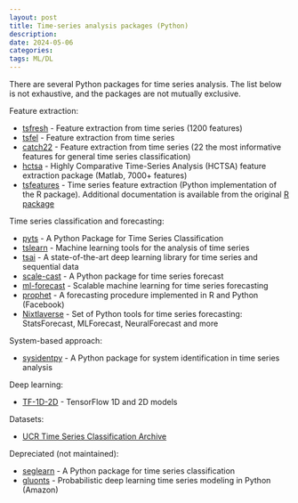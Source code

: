 ```yaml
---
layout: post
title: Time-series analysis packages (Python)
description:
date: 2024-05-06
categories: 
tags: ML/DL
---
```


There are several Python packages for time series analysis. The list below is not exhaustive, and the packages are not mutually exclusive. 

 Feature extraction:
* [tsfresh](https://tsfresh.readthedocs.io/en/latest/) - Feature extraction from time series (1200 features)
* [tsfel](https://tsfel.readthedocs.io/en/latest/) - Feature extraction from time series
* [catch22](https://time-series-features.gitbook.io/catch22) - Feature extraction from time series (22 the most informative features for general time series classification)
* [hctsa](https://github.com/benfulcher/hctsa) - Highly Comparative Time-Series Analysis (HCTSA) feature extraction package (Matlab, 7000+ features)
* [tsfeatures](https://github.com/Nixtla/tsfeatures) - Time series feature extraction (Python implementation of the R package).
Additional documentation is available from the original [R package](https://cran.r-project.org/web/packages/tsfeatures/vignettes/tsfeatures.html)

Time series classification and forecasting:
* [pyts](https://pyts.readthedocs.io/en/stable/index.html) - A Python Package for Time Series Classification
* [tslearn](https://tslearn.readthedocs.io/en/stable/) -  Machine learning tools for the analysis of time series
* [tsai](https://timeseriesai.github.io/tsai/) - A state-of-the-art deep learning library for time series and sequential data
* [scale-cast](https://github.com/mikekeith52/scalecast) - A Python package for time series forecast 
* [ml-forecast](https://github.com/Nixtla/mlforecast) - Scalable machine learning for time series forecasting 
* [prophet](https://facebook.github.io/prophet/) - A forecasting procedure implemented in R and Python (Facebook)
* [Nixtlaverse](https://nixtlaverse.nixtla.io/) - Set of Python tools for time series forecasting: 
StatsForecast, MLForecast, NeuralForecast and more

System-based approach:
* [sysidentpy](https://sysidentpy.org/) - A Python package for system identification in time series analysis

Deep learning:
* [TF-1D-2D](https://github.com/Sakib1263/TF-1D-2D-Segmentation-End2EndPipelines) - TensorFlow 1D and 2D models 

Datasets:
* [UCR Time Series Classification Archive](https://www.cs.ucr.edu/%7Eeamonn/time_series_data_2018/)

Depreciated (not maintained):
* [seglearn](https://dmbee.github.io/seglearn/) - A Python package for time series classification
* [gluonts](https://ts.gluon.ai/stable/) - Probabilistic deep learning time series modeling in Python (Amazon)
